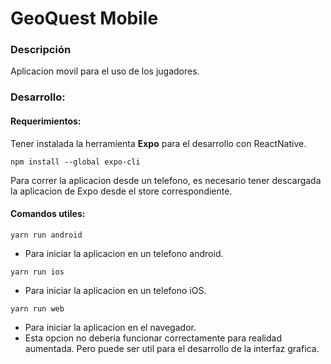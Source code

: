 # GeoQuest Mobile

### Descripción

Aplicacion movil para el uso de los jugadores.


### Desarrollo:

#### Requerimientos:

Tener instalada la herramienta **Expo** para el desarrollo con ReactNative.
```
npm install --global expo-cli
```

Para correr la aplicacion desde un telefono, es necesario tener descargada la aplicacion de Expo desde el store correspondiente.


#### Comandos utiles:

```
yarn run android
```
- Para iniciar la aplicacion en un telefono android.

```
yarn run ios
```
- Para iniciar la aplicacion en un telefono iOS.

```
yarn run web
```
- Para iniciar la aplicacion en el navegador.
- Esta opcion no deberia funcionar correctamente para realidad aumentada. Pero puede ser util para el desarrollo de la interfaz grafica.
